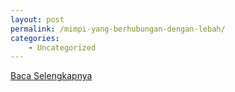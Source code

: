 ```yaml
---
layout: post
permalink: /mimpi-yang-berhubungan-dengan-lebah/
categories:
    - Uncategorized
---
```


[Baca Selengkapnya](/10)
